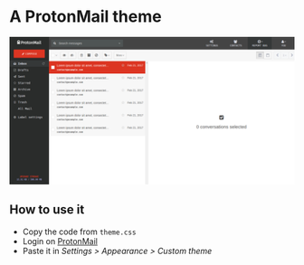 # A ProtonMail theme

![screenshot](screenshot.png)

## How to use it
+ Copy the code from `theme.css`
+ Login on [ProtonMail](https://protonmail.com/)
+ Paste it in *Settings > Appearance > Custom theme*

